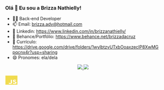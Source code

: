 ### Olá 👋 Eu sou a Brizza Nathielly!

- 👩‍💻 Back-end Developer
- 📫 Email: brizza.adv@hotmail.com
- 📌 Linkedin: https://www.linkedin.com/in/brizzanathielly/
- 📌 Behance/Portfólio: https://www.behance.net/brizzadacruz
- 📌 Currículo: https://drive.google.com/drive/folders/1wylbtzvUTxbOoaxzecIP8XwMGpqcnx4r?usp=sharing
- 😄 Pronomes: ela/dela


<div align="center">
  <a href="https://github.com/whoisbrizza">
  <img height="180em" src="https://github-readme-stats.vercel.app/api?username=whoisbrizza&show_icons=true&theme=dracula&include_all_commits=true&count_private=true"/>
  <img height="180em" src="https://github-readme-stats.vercel.app/api/top-langs/?username=whoisbrizza&layout=compact&langs_count=7&theme=dracula"/>
</div>
<div style="display: inline_block"><br>
  <img align="center" alt="Rafa-Js" height="30" width="40" src="https://raw.githubusercontent.com/devicons/devicon/master/icons/javascript/javascript-plain.svg">
